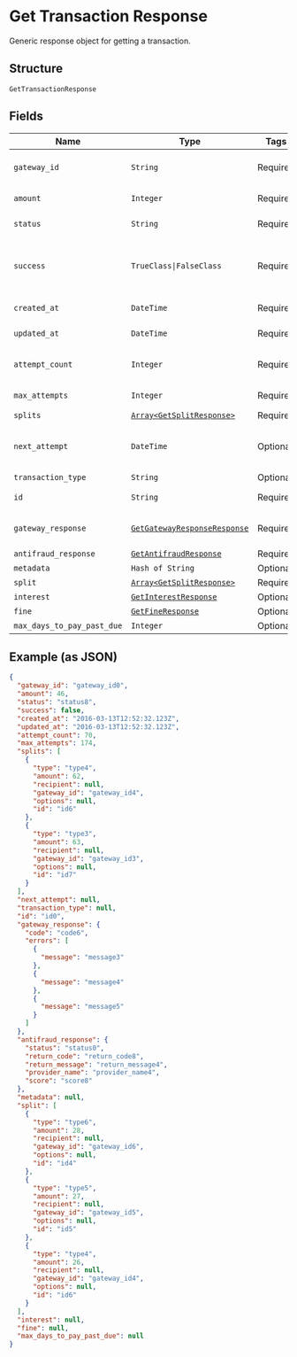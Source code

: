 
# Get Transaction Response

Generic response object for getting a transaction.

## Structure

`GetTransactionResponse`

## Fields

| Name | Type | Tags | Description |
|  --- | --- | --- | --- |
| `gateway_id` | `String` | Required | Gateway transaction id |
| `amount` | `Integer` | Required | Amount in cents |
| `status` | `String` | Required | Transaction status |
| `success` | `TrueClass\|FalseClass` | Required | Indicates if the transaction ocurred successfuly |
| `created_at` | `DateTime` | Required | Creation date |
| `updated_at` | `DateTime` | Required | Last update date |
| `attempt_count` | `Integer` | Required | Number of attempts tried |
| `max_attempts` | `Integer` | Required | Max attempts |
| `splits` | [`Array<GetSplitResponse>`](../../doc/models/get-split-response.md) | Required | Splits |
| `next_attempt` | `DateTime` | Optional | Date and time of the next attempt |
| `transaction_type` | `String` | Optional | - |
| `id` | `String` | Required | Código da transação |
| `gateway_response` | [`GetGatewayResponseResponse`](../../doc/models/get-gateway-response-response.md) | Required | The Gateway Response |
| `antifraud_response` | [`GetAntifraudResponse`](../../doc/models/get-antifraud-response.md) | Required | - |
| `metadata` | `Hash of String` | Optional | - |
| `split` | [`Array<GetSplitResponse>`](../../doc/models/get-split-response.md) | Required | - |
| `interest` | [`GetInterestResponse`](../../doc/models/get-interest-response.md) | Optional | - |
| `fine` | [`GetFineResponse`](../../doc/models/get-fine-response.md) | Optional | - |
| `max_days_to_pay_past_due` | `Integer` | Optional | - |

## Example (as JSON)

```json
{
  "gateway_id": "gateway_id0",
  "amount": 46,
  "status": "status8",
  "success": false,
  "created_at": "2016-03-13T12:52:32.123Z",
  "updated_at": "2016-03-13T12:52:32.123Z",
  "attempt_count": 70,
  "max_attempts": 174,
  "splits": [
    {
      "type": "type4",
      "amount": 62,
      "recipient": null,
      "gateway_id": "gateway_id4",
      "options": null,
      "id": "id6"
    },
    {
      "type": "type3",
      "amount": 63,
      "recipient": null,
      "gateway_id": "gateway_id3",
      "options": null,
      "id": "id7"
    }
  ],
  "next_attempt": null,
  "transaction_type": null,
  "id": "id0",
  "gateway_response": {
    "code": "code6",
    "errors": [
      {
        "message": "message3"
      },
      {
        "message": "message4"
      },
      {
        "message": "message5"
      }
    ]
  },
  "antifraud_response": {
    "status": "status0",
    "return_code": "return_code8",
    "return_message": "return_message4",
    "provider_name": "provider_name4",
    "score": "score8"
  },
  "metadata": null,
  "split": [
    {
      "type": "type6",
      "amount": 28,
      "recipient": null,
      "gateway_id": "gateway_id6",
      "options": null,
      "id": "id4"
    },
    {
      "type": "type5",
      "amount": 27,
      "recipient": null,
      "gateway_id": "gateway_id5",
      "options": null,
      "id": "id5"
    },
    {
      "type": "type4",
      "amount": 26,
      "recipient": null,
      "gateway_id": "gateway_id4",
      "options": null,
      "id": "id6"
    }
  ],
  "interest": null,
  "fine": null,
  "max_days_to_pay_past_due": null
}
```

